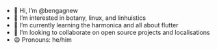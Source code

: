 - 👋 Hi, I’m @bengagnew
- 👀 I’m interested in botany, linux, and linhuistics
- 🌱 I’m currently learning the harmonica and all about flutter
- 💞️ I’m looking to collaborate on open source projects and localisations
- 😄 Pronouns: he/him

<!---
bengagnew/bengagnew is a ✨ special ✨ repository because its `README.md` (this file) appears on your GitHub profile.
You can click the Preview link to take a look at your changes.
--->
